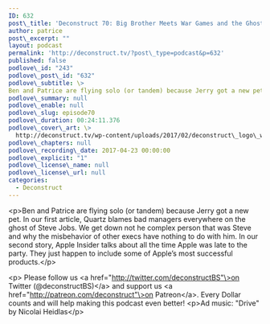 ```yaml
---
ID: 632
post\_title: 'Deconstruct 70: Big Brother Meets War Games and the Ghost of Steve Jobs'
author: patrice
post\_excerpt: ""
layout: podcast
permalink: 'http://deconstruct.tv/?post\_type=podcast&p=632'
published: false
podlove\_id: "243"
podlove\_post\_id: "632"
podlove\_subtitle: \>
Ben and Patrice are flying solo (or tandem) because Jerry got a new pet. Meanwhile Steve Jobs' ghost is resurrected and Apple is late to the party. At least according to some articles.
podlove\_summary: null
podlove\_enable: null
podlove\_slug: episode70
podlove\_duration: 00:24:11.376
podlove\_cover\_art: \>
  http://deconstruct.tv/wp-content/uploads/2017/02/deconstruct\_logo\_white.png
podlove\_chapters: null
podlove\_recording\_date: 2017-04-23 00:00:00
podlove\_explicit: "1"
podlove\_license\_name: null
podlove\_license\_url: null
categories:
  - Deconstruct
---
```


\<p\>Ben and Patrice are flying solo (or tandem) because Jerry got a new pet.  In our first article, Quartz blames bad managers everywhere on the ghost of Steve Jobs.  We get down not he complex person that was Steve and why the misbehavior of other execs have nothing to do with him.  In our second story, Apple Insider talks about all the time Apple was late to the party.  They just happen to include some of Apple’s most successful products.\</p\>

\<p\>
Please follow us \<a href="http://twitter.com/deconstructBS"\>on Twitter (@deconstructBS)\</a\> and support us \<a href="http://patreon.com/deconstruct"\>on Patreon\</a\>. Every Dollar counts and will help making this podcast even better!
\<p\>Ad music: "Drive" by Nicolai Heidlas\</p\>